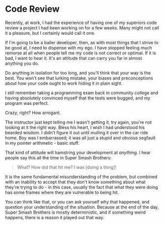 <!-- #programming -->

# Code Review

Recently, at work, I had the experience of having one of my superiors code
review a project I had been working on for a few weeks. Many might not call it a 
pleasure, but I certainly would call it one. 

If I'm going to be a baller developer, then, as with most things that I strive 
to be good at, I need to dispense with my ego. I have stopped feeling much
remorse at all when people tell me my code is not correct or optimal. If it is
bad, I want to hear it. It's an attitude that can carry you far in almost
anything you do.

Do anything in isolation for too long, and you'll think that your way is the
best. You won't see that lurking mistake, your biases and preconceptions about
how your code ought to work hiding it in plain sight. 

I still remember taking a programming exam back in community college and having absolutely convinced myself that the tests were bugged, and my program was perfect.

Crazy, right? How arrogant.

The instructor just kept telling me I wasn't getting it, try again, you're not looking at it the right way. Bless his heart, I wish I had understood his bearded wisdom. I didn't figure it out until mulling it over in the car ride home. Boy was I embarrassed; it was all just a stupid and obvious segfault in my pointer arithmetic - basic stuff. 

That kind of attitude will hamstring your development at *anything*. I hear people say this all the time in Super Smash Brothers:

> What? How did that hit me? I was [doing a thing]!

It is the same fundamental misunderstanding of the problem, but combined with an inability to accept that they don't know something about what they're trying to do - in this case, usually the fact that what they were doing has some frames where they are vulnerable to being hit.

You can think like that, or you can ask yourself why that happened, and question your understanding of the situation. Because at the end of the day, Super Smash Brothers is mostly deterministic, and if something weird happens, there is a reason it played out that way. 